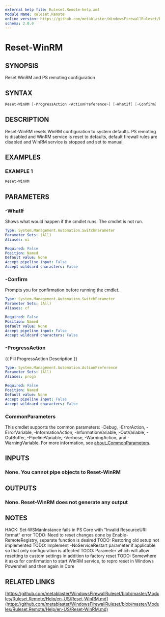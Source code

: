 ```yaml
---
external help file: Ruleset.Remote-help.xml
Module Name: Ruleset.Remote
online version: https://github.com/metablaster/WindowsFirewallRuleset/blob/master/Modules/Ruleset.Remote/Help/en-US/Reset-WinRM.md
schema: 2.0.0
---
```


# Reset-WinRM

## SYNOPSIS

Reset WinRM and PS remoting configuration

## SYNTAX

```powershell
Reset-WinRM [-ProgressAction <ActionPreference>] [-WhatIf] [-Confirm] [<CommonParameters>]
```

## DESCRIPTION

Reset-WinRM resets WinRM configuration to system defaults.
PS remoting is disabled and WinRM service is reset to defaults,
default firewall rules are disabled and WinRM service is stopped and set to manual.

## EXAMPLES

### EXAMPLE 1

```powershell
Reset-WinRM
```

## PARAMETERS

### -WhatIf

Shows what would happen if the cmdlet runs.
The cmdlet is not run.

```yaml
Type: System.Management.Automation.SwitchParameter
Parameter Sets: (All)
Aliases: wi

Required: False
Position: Named
Default value: None
Accept pipeline input: False
Accept wildcard characters: False
```

### -Confirm

Prompts you for confirmation before running the cmdlet.

```yaml
Type: System.Management.Automation.SwitchParameter
Parameter Sets: (All)
Aliases: cf

Required: False
Position: Named
Default value: None
Accept pipeline input: False
Accept wildcard characters: False
```

### -ProgressAction

{{ Fill ProgressAction Description }}

```yaml
Type: System.Management.Automation.ActionPreference
Parameter Sets: (All)
Aliases: proga

Required: False
Position: Named
Default value: None
Accept pipeline input: False
Accept wildcard characters: False
```

### CommonParameters

This cmdlet supports the common parameters: -Debug, -ErrorAction, -ErrorVariable, -InformationAction, -InformationVariable, -OutVariable, -OutBuffer, -PipelineVariable, -Verbose, -WarningAction, and -WarningVariable. For more information, see [about_CommonParameters](http://go.microsoft.com/fwlink/?LinkID=113216).

## INPUTS

### None. You cannot pipe objects to Reset-WinRM

## OUTPUTS

### None. Reset-WinRM does not generate any output

## NOTES

HACK: Set-WSManInstance fails in PS Core with "Invalid ResourceURI format" error
TODO: Need to reset changes done by Enable-RemoteRegistry, separate function is desired
TODO: Restoring old setup not implemented
TODO: Implement -NoServiceRestart parameter if applicable so that only configuration is affected
TODO: Parameter which will allow resetting to custom settings in addition to factory reset
TODO: Somewhere it asks for confirmation to start WinRM service, to repro reset in Windows Powershell
and then again in Core

## RELATED LINKS

[https://github.com/metablaster/WindowsFirewallRuleset/blob/master/Modules/Ruleset.Remote/Help/en-US/Reset-WinRM.md](https://github.com/metablaster/WindowsFirewallRuleset/blob/master/Modules/Ruleset.Remote/Help/en-US/Reset-WinRM.md)
